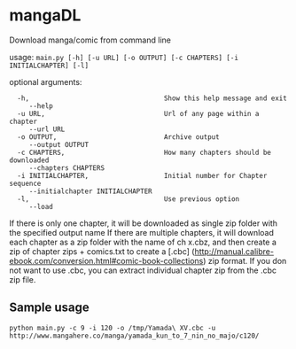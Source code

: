 # mangaDL
Download manga/comic from command line

usage: ```main.py [-h] [-u URL] [-o OUTPUT] [-c CHAPTERS] [-i INITIALCHAPTER] [-l]```

optional arguments:
```
  -h,                                  Show this help message and exit
     --help
  -u URL,                              Url of any page within a chapter
     --url URL
  -o OUTPUT,                           Archive output
     --output OUTPUT           
  -c CHAPTERS,                         How many chapters should be downloaded
     --chapters CHAPTERS     
  -i INITIALCHAPTER,                   Initial number for Chapter sequence
     --initialchapter INITIALCHAPTER
  -l,                                  Use previous option
     --load
```

If there is only one chapter, it will be downloaded as single zip folder with the specified output name
If there are multiple chapters, it will download each chapter as a zip folder with the name of ch x.cbz, 
and then create a zip of chapter zips + comics.txt to create a [.cbc] (http://manual.calibre-ebook.com/conversion.html#comic-book-collections)
zip format. If you don not want to use .cbc, you can extract individual chapter zip from the .cbc zip file.


## Sample usage
```python main.py -c 9 -i 120 -o /tmp/Yamada\ XV.cbc -u http://www.mangahere.co/manga/yamada_kun_to_7_nin_no_majo/c120/```
